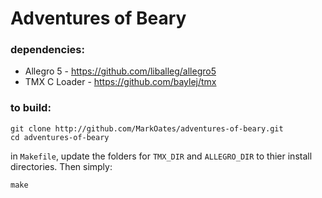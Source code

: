 Adventures of Beary
===================


### dependencies:

- Allegro 5 - https://github.com/liballeg/allegro5
- TMX C Loader - https://github.com/baylej/tmx


### to build:

```
git clone http://github.com/MarkOates/adventures-of-beary.git
cd adventures-of-beary
```

in `Makefile`, update the folders for `TMX_DIR` and `ALLEGRO_DIR` to thier install directories.  Then simply:

```
make
```


